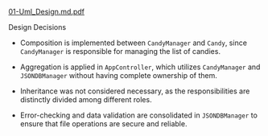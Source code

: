 
[01-Uml_Design.md.pdf](https://github.com/user-attachments/files/19637606/01-Uml_Design.md.pdf)

Design Decisions

- Composition is implemented between `CandyManager` and `Candy`, since `CandyManager` is responsible for managing the list of candies.

- Aggregation is applied in `AppController`, which utilizes `CandyManager` and `JSONDBManager` without having complete ownership of them.

- Inheritance was not considered necessary, as the responsibilities are distinctly divided among different roles.

- Error-checking and data validation are consolidated in `JSONDBManager` to ensure that file operations are secure and reliable.
